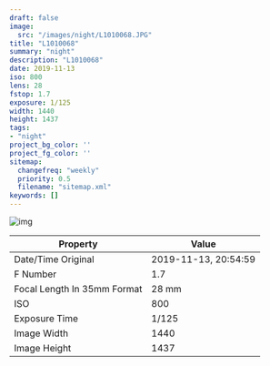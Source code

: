 ```yaml
---
draft: false
image:
  src: "/images/night/L1010068.JPG"
title: "L1010068"
summary: "night"
description: "L1010068"
date: 2019-11-13
iso: 800
lens: 28
fstop: 1.7
exposure: 1/125
width: 1440
height: 1437
tags:
- "night"
project_bg_color: ''
project_fg_color: ''
sitemap:
  changefreq: "weekly"
  priority: 0.5
  filename: "sitemap.xml"
keywords: []
---
```


![img](/images/night/L1010068.JPG)


Property | Value
---------|------
Date/Time Original              | 2019-11-13, 20:54:59
F Number                        | 1.7
Focal Length In 35mm Format     | 28 mm
ISO                             | 800
Exposure Time                   | 1/125
Image Width                     | 1440
Image Height                    | 1437
